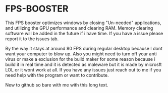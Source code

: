 # FPS-BOOSTER
This FPS booster optimizes windows by closing "Un-needed" applications, and utilizing the GPU performance and clearing RAM. Memory clearing software will be added in the future if i have time. If you have a issue please report it to the issues tab.

By the way it stays at around 80 FPS during regular desktop because I dont want your computer to blow up. Also you might need to turn off your anti virus or make a exclusion for the build maker for some reason because i build it in real time and it is detected as maleware but it is made by microsft LOL or it wont work at all. If you have any issues just reach out to me if you need help with the program or want to contribute. 

New to github so bare with me with this long text.
